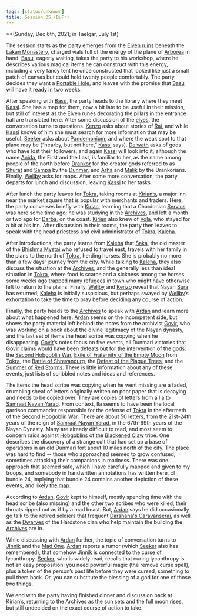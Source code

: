 ```yaml
---
tags: [status/unknown]
title: Session 35 (DuFr)
---
```



**(Sunday, Dec 6th, 2021; in Taelgar, July 1st)

The session starts as the party emerges from the [Elven ruins](<../../../gazetteer/greater-dunmar/dunmari-basin/elven-arborea-workshop.md>) beneath the [Lakan Monastery](<../../../gazetteer/greater-dunmar/realms/dunmar/central-dunmar/tokra/lakan-monastery.md>), charged vials full of the energy of the plane of [Arborea](<../../../cosmology/multiverse/spiritual-realms/primal-realms/arborea.md>) in hand. [Basu](<../../../people/dunmari/basu.md>), eagerly waiting, takes the party to his workshop, where he describes various magical items he can construct with this energy, including a very fancy tent he once constructed that looked like just a small patch of canvas but could hold twenty people comfortably. The party decides they want a [Portable Hole](<../treasure/treasure-from-tokra/portable-hole.md>), and leaves with the promise that [Basu](<../../../people/dunmari/basu.md>) will have it ready in two weeks.

After speaking with [Basu](<../../../people/dunmari/basu.md>), the party heads to the library where they meet [Kassi](<../../../people/dunmari/kassi.md>). She has a map for them, now a bit late to be useful in their mission, but still of interest as the Elven runes decorating the pillars in the entrance hall are translated here. After some discussion of the [elves](<../../../species/children-of-the-embodied-gods/elves/elves.md>), the conversation turns to questions. [Kenzo](<../../../people/pcs/dunmar-fellowship/kenzo.md>) asks about stories of [Rai](<../../../people/pcs/great-war/rai.md>), and while [Kassi](<../../../people/dunmari/kassi.md>) knows of him she must search for more information that may be useful. [Seeker](<../../../people/pcs/dunmar-fellowship/seeker.md>) asks about [Pandemonium](<../../../cosmology/multiverse/spiritual-realms/primal-realms/pandemonium.md>), and where the weak spot to that plane may be (“nearby, but not here,” [Kassi](<../../../people/dunmari/kassi.md>) says). [Delwath](<../../../people/pcs/dunmar-fellowship/delwath.md>) asks of gods who have lost their followers, and again [Kassi](<../../../people/dunmari/kassi.md>) will look into it, although the name [Anida](<../../../cosmology/gods/high-gods/anida.md>), the First and the Last, is familiar to her, as the name among people of the north before [Drankor](<../../../history/drankorian-era/drankor.md>) for the creator gods referred to as [Shurat](<../../../cosmology/gods/high-gods/shurat.md>) and [Sampa](<../../../cosmology/gods/high-gods/sampa.md>) by the [Dunmar](<../../../gazetteer/greater-dunmar/realms/dunmar/dunmar.md>), and [Arha](<../../../cosmology/gods/high-gods/arha.md>) and [Malik](<../../../cosmology/gods/high-gods/malik.md>) by the Drankorians. Finally, [Wellby](<../../../people/pcs/dunmar-fellowship/wellby.md>) asks for maps. After some more conversation, the party departs for lunch and discussion, leaving [Kassi](<../../../people/dunmari/kassi.md>) to her tasks.

After lunch the party leaves for [Tokra](<../../../gazetteer/greater-dunmar/realms/dunmar/central-dunmar/tokra/tokra.md>), taking rooms at [Kirian’s](<../../../gazetteer/greater-dunmar/realms/dunmar/central-dunmar/tokra/kirians.md>), a major inn near the market square that is popular with merchants and traders. Here, the party converses briefly with [Kirian](<../../../people/dunmari/kirian.md>), learning that a Chardonian [Servius](<../../../people/chardonians/servius.md>) was here some time ago; he was studying in the [Archives](<../../../gazetteer/greater-dunmar/realms/dunmar/central-dunmar/tokra/archives.md>), and left a month or two ago for [Darba](<../../../gazetteer/greater-dunmar/realms/dunmar/coastal-dunmar/darba/darba.md>), on the coast. [Kirian](<../../../people/dunmari/kirian.md>) also knew of [Vola](<../../../people/chardonians/vola.md>), who stayed for a bit at his inn. After discussion in their rooms, the party then leaves to speak with the head priestess and civil administrator of [Tokra](<../../../gazetteer/greater-dunmar/realms/dunmar/central-dunmar/tokra/tokra.md>), [Kaleha](<../../../people/dunmari/kaleha.md>). 

After introductions, the party learns from [Kaleha](<../../../people/dunmari/kaleha.md>) that [Saka](<../../../people/dunmari/saka.md>), the old master of the [Bhishma Mystai](<../../../groups/dunmari-mystery-cults/order-of-the-awakened-soul.md>) who refused to travel east, travels with her family in the plans to the north of [Tokra](<../../../gazetteer/greater-dunmar/realms/dunmar/central-dunmar/tokra/tokra.md>), herding horses. She is probably no more than a few days' journey from the city. While talking to [Kaleha](<../../../people/dunmari/kaleha.md>), they also discuss the situation at the [Archives](<../../../gazetteer/greater-dunmar/realms/dunmar/central-dunmar/tokra/archives.md>), and the generally less than ideal situation in [Tokra](<../../../gazetteer/greater-dunmar/realms/dunmar/central-dunmar/tokra/tokra.md>), where food is scarce and a sickness among the horses some weeks ago trapped many refugees in town who might have otherwise left to return to the plains. Finally, [Wellby](<../../../people/pcs/dunmar-fellowship/wellby.md>) and [Kenzo](<../../../people/pcs/dunmar-fellowship/kenzo.md>) reveal that Nayan [Sura](<../../../people/dunmari/sura.md>) has returned; [Kaleha](<../../../people/dunmari/kaleha.md>) is initially suspicious, but perhaps swayed by [Wellby](<../../../people/pcs/dunmar-fellowship/wellby.md>)’s exhortation to take the time to pray before deciding any course of action. 

Finally, the party heads to the [Archives](<../../../gazetteer/greater-dunmar/realms/dunmar/central-dunmar/tokra/archives.md>) to speak with [Ardan](<../../../people/dunmari/ardan.md>) and learn more about what happened here. [Ardan](<../../../people/dunmari/ardan.md>) seems on the incompetent side, but shows the party material left behind: the notes from the archivist [Govir](<../../../people/dunmari/govir.md>), who was working on a book about the divine legitimacy of the Nayan dynasty, and the last set of items the head scribe was copying when he disappearing. [Govir](<../../../people/dunmari/govir.md>)’s notes focus on five events, all Dunmari victories that [Govir](<../../../people/dunmari/govir.md>) claims would have been defeats but for the intervention of the gods: the [Second Hobgoblin War](<../../../events/1600s/second-hobgoblin-war.md>), [Exile of Fraternity of the Empty Moon](<../../../events/1600s/exile-of-fraternity-of-the-empty-moon.md>) from [Tokra](<../../../gazetteer/greater-dunmar/realms/dunmar/central-dunmar/tokra/tokra.md>), the [Battle of Shrevandurg](<../../../events/1600s/battle-of-shrevandurg.md>), the [Defeat of the Plague Trees](<../../../events/1600s/defeat-of-the-plague-trees.md>), and the [Summer of Red Storms](<../../../events/1700s/1709/summer-of-red-storms.md>). There is little information about any of these events, just lists of scribbled notes and ideas and references. 

The items the head scribe was copying when he went missing are a faded, crumbling sheaf of letters originally written on poor paper that is decaying and needs to be copied over. They are copies of letters from a [Ila](<../../../people/historical-figures/ila.md>) to [Samraat Nayan Yarad](<../../../people/historical-figures/dunmari-rulers/yarad.md>). From context, Ila seems to have been the local garrison commander responsible for the defense of [Tokra](<../../../gazetteer/greater-dunmar/realms/dunmar/central-dunmar/tokra/tokra.md>) in the aftermath of the [Second Hobgoblin War](<../../../events/1600s/second-hobgoblin-war.md>). There are about 50 letters, from the 21st-24th years of the reign of [Samraat Nayan Yarad](<../../../people/historical-figures/dunmari-rulers/yarad.md>), in the 67th-69th years of the Nayan Dynasty. Many are already difficult to read, and most seem to concern raids against [Hobgoblins](<../../../species/goblinoids/hobgoblins.md>) of the [Blackened Claw](<../../../groups/hobgoblin-clans/blackened-claw.md>) tribe. One describes the discovery of a strange cult that had set up a base of operations in an old Dunmari fort about 10 miles north of the city. The place was hard to find -- those who approached seemed to grow confused, sometimes attacking their companions in madness. There was one approach that seemed safe, which I have carefully mapped and given to my troops, and somebody in handwritten annotations has written here, cf bundle 24, implying that bundle 24 contains another depiction of these events, and likely [the map](<../treasure/treasure-from-tokra/dunmari-map-of-pandemonium-ruins.md>). 

According to [Ardan](<../../../people/dunmari/ardan.md>), [Govir](<../../../people/dunmari/govir.md>) kept to himself, mostly spending time with the head scribe (also missing) and the other two scribes who were killed, their throats ripped out as if by a mad beast. But, [Ardan](<../../../people/dunmari/ardan.md>) says he did occasionally go talk to the retired soldiers that frequent [Darshana's Caravanserai](<../../../gazetteer/greater-dunmar/realms/dunmar/central-dunmar/tokra/darshana-s-caravanserai.md>), as well as the [Dwarves](<../../../species/children-of-the-embodied-gods/dwarves/dwarves.md>) of the Hardstone clan who help maintain the building the [Archives](<../../../gazetteer/greater-dunmar/realms/dunmar/central-dunmar/tokra/archives.md>) are in.

While discussing with [Ardan](<../../../people/dunmari/ardan.md>) further, the topic of conversation turns to [Jinnik](<../../../cosmology/gods/high-gods/jinnik.md>) and the [Mad One](<../../../cosmology/gods/embodied-gods/mad-one.md>). [Ardan](<../../../people/dunmari/ardan.md>) reports a rumor (which [Seeker](<../../../people/pcs/dunmar-fellowship/seeker.md>) also has remembered), that somehow [Jinnik](<../../../cosmology/gods/high-gods/jinnik.md>) is connected to the curse of lycanthropy. [Seeker](<../../../people/pcs/dunmar-fellowship/seeker.md>), who is widely read, recalls that curing lycanthropy is not an easy proposition: you need powerful magic (the remove curse spell), plus a token of the person’s past life before they were cursed, something to pull them back. Or, you can substitute the blessing of a god for one of those two things. 

We end with the party having finished dinner and discussion back at [Kirian’s](<../../../gazetteer/greater-dunmar/realms/dunmar/central-dunmar/tokra/kirians.md>), returning to the [Archives](<../../../gazetteer/greater-dunmar/realms/dunmar/central-dunmar/tokra/archives.md>) as the sun sets and the full moon rises, but still undecided on the exact course of action to take. 